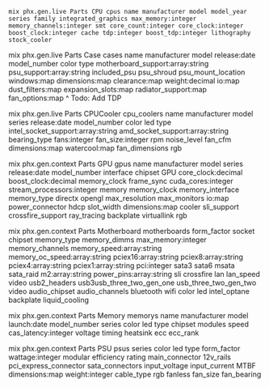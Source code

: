     mix phx.gen.live Parts CPU cpus name manufacturer model model_year series family integrated_graphics max_memory:integer memory_channels:integer smt core_count:integer core_clock:integer boost_clock:integer cache tdp:integer boost_tdp:integer lithography stock_cooler

mix phx.gen.live Parts Case cases name manufacturer model release:date model_number color type motherboard_support:array:string psu_support:array:string included_psu psu_shroud psu_mount_location windows:map dimensions:map clearance:map weight:decimal io:map dust_filters:map expansion_slots:map radiator_support:map fan_options:map
^ Todo: Add TDP


mix phx.gen.live Parts CPUCooler cpu_coolers name manufacturer model series release:date model_number color led type intel_socket_support:array:string amd_socket_support:array:string bearing_type fans:integer fan_size:integer rpm noise_level fan_cfm dimensions:map watercool:map fan_dimensions rgb

mix phx.gen.context Parts GPU gpus name manufacturer model series release:date model_number interface chipset GPU core_clock:decimal boost_clock:decimal memory_clock frame_sync cuda_cores:integer stream_processors:integer memory memory_clock memory_interface memory_type directx opengl max_resolution max_monitors io:map power_connector hdcp slot_width dimensions:map cooler sli_support crossfire_support ray_tracing backplate virtuallink rgb


mix phx.gen.context Parts Motherboard motherboards form_factor socket chipset memory_type memory_dimms max_memory:integer memory_channels memory_speed:array:string memory_oc_speed:array:string pciex16:array:string pciex8:array:string pciex4:array:string pciex1:array:string pci:integer sata3 sata6 msata sata_raid m2:array:string power_pins:array:string sli crossfire lan lan_speed video usb2_headers usb3usb_three_two_gen_one usb_three_two_gen_two video audio_chipset audio_channels bluetooth wifi color led intel_optane backplate liquid_cooling

mix phx.gen.context Parts Memory memorys name manufacturer model launch:date model_number series color led type chipset modules speed cas_latency:integer voltage timing heatsink ecc ecc_rank

mix phx.gen.context Parts PSU psus series color led type form_factor wattage:integer modular efficiency rating main_connector 12v_rails pci_express_connector sata_connectors input_voltage input_current MTBF dimensions:map weight:integer cable_type rgb fanless fan_size fan_bearing

